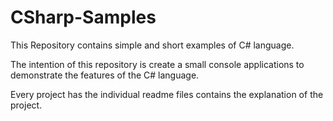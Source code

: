 # CSharp-Samples

This Repository contains simple and short examples of C# language.

The intention of this repository is create a small console applications to demonstrate the 
features of the C# language.

Every project has the individual readme files contains the explanation of the project.


